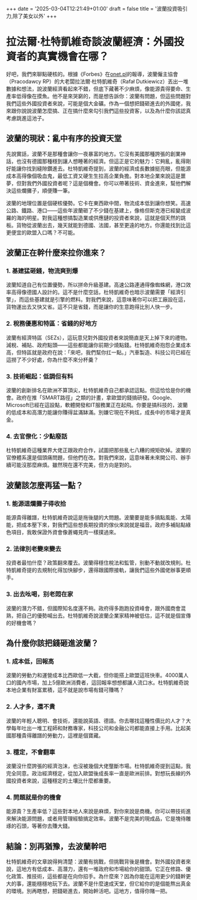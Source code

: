 +++
date = '2025-03-04T12:21:49+01:00'
draft = false
title = '波蘭投資吸引力,除了美女以外'
+++
# 拉法爾·杜特凱維奇談波蘭經濟：外國投資者的真實機會在哪？

好吧，我們來聊點硬核的。根據《Forbes》在[onet.pl](https://www.onet.pl/biznes/forbes/rafal-dutkiewicz-prezes-pracodawcow-rp-mylace-sa-wskazniki-ktore-pokazuja-ze/jhclpk9,1f375b38)的報導，波蘭僱主協會（Pracodawcy RP）的大老闆拉法爾·杜特凱維奇（Rafał Dutkiewicz）丟出一堆數據和想法，說波蘭經濟看起來不錯，但底下藏著不少麻煩，像能源貴得要命、生產率低得像在摸魚。他不是來哭窮的，而是想告訴你：波蘭有問題，但這些問題對我們這些外國投資者來說，可能是個大金礦。作為一個想把錢砸進去的外國佬，我來跟你說說波蘭怎麼搞、正在搞什麼來勾引我們這些投資客，以及為什麼你該認真考慮跳進這池子。

## 波蘭的現狀：亂中有序的投資天堂

先說實話，波蘭不是那種會讓你一夜暴富的地方。它沒有美國那種誇張的創業神話，也沒有德國那種穩到讓人想睡著的經濟。但這正是它的魅力：它夠亂，亂得剛好能讓你找到縫隙鑽進去。杜特凱維奇提到，波蘭的經濟成長數據挺亮眼，但能源成本高得像個吸血鬼，最低工資又硬生生拉高企業負擔。對本地企業來說這是噩夢，但對我們外國投資者呢？這是個機會。你可以帶著技術、資金進來，幫他們解決這些爛攤子，順便賺一筆。

波蘭的地理位置是個硬核優勢。它卡在東西歐中間，物流成本低到讓你想笑。高速公路、鐵路、港口——這些年波蘭砸了不少錢在基建上，像格但斯克港已經變成波羅的海的明星。對我這種想搞製造業或供應鏈的投資者來說，這就是個天然的跳板。貨物從波蘭出去，幾天就能到德國、法國，甚至更遠的地方。你還能找到比這更便宜的歐盟入口嗎？不可能。

## 波蘭正在幹什麼來拉你進來？

### 1. 基建猛砸錢，物流爽到爆
波蘭知道自己有位置優勢，所以拼命升級基建。高速公路連通得像蜘蛛網，港口效率高得像德國人設計的。這不是什麼空話，杜特凱維奇也暗示波蘭需要「經濟引擎」，而這些基建就是引擎的燃料。對我們來說，這意味著你可以把工廠設在這，貨物運出去又快又省。這不只是省錢，而是讓你的生意跑得比別人快一步。

### 2. 稅務優惠和特區：省錢的好地方
波蘭有經濟特區（SEZs），這玩意兒對外國投資者來說簡直是天上掉下來的禮物。減稅、補貼、政府點頭——這些都能讓你前期少燒點錢。杜特凱維奇抱怨企業成本高，但特區就是政府在說：「來吧，我們幫你扛一點。」汽車製造、科技公司已經在這撈了不少好處，你為什麼不來分杯羹？

### 3. 技術崛起：低調但有料
波蘭的創新排名在歐洲不算頂尖，杜特凱維奇自己都承認這點。但這恰恰是你的機會。政府在推「SMART路徑」之類的計畫，拿歐盟的錢搞研發。Google、Microsoft已經在這設點，軟體開發和IT服務業正在起飛。你要是搞科技的，波蘭的低成本和高潛力能讓你賺得盆滿缽滿。別嫌它現在不夠炫，成長中的市場才是真金。

### 4. 去官僚化：少點廢話
杜特凱維奇這種業界大佬正跟政府合作，試圖把那些亂七八糟的規矩砍掉。波蘭的官僚體系還是個頭痛問題，但他們在改。對我們來說，這意味著未來開公司、辦手續可能沒那麼麻煩。雖然現在還不完美，但方向是對的。

## 波蘭該怎麼再猛一點？

### 1. 能源這爛攤子得收拾
能源貴得離譜，杜特凱維奇說這是拖後腿的大問題。波蘭要是能多搞點風能、太陽能，把成本壓下來，對我們這些想長期投資的傢伙來說就是福音。政府多補貼點綠色項目，我敢保證外資會像蒼蠅見肉一樣撲過來。

### 2. 法律別老變來變去
投資者最怕什麼？政策翻來覆去。波蘭得穩住稅法和監管，别動不動就改規則。杜特凱維奇提的去規制化得加快腳步，還得跟國際接軌，讓我們這些外國佬辦事更順手。

### 3. 出去吆喝，别老悶在家
波蘭的潛力不錯，但國際知名度還不夠。政府得多跑跑投資峰會，跟外國商會混熟，把自己的優勢喊出去。杜特凱維奇說波蘭企業家精神被低估，這不就是個宣傳的好機會嗎？

## 為什麼你該把錢砸進波蘭？

### 1. 成本低，回報高
波蘭的勞動力和運營成本比西歐低一大截，但你能搭上歐盟這班快車。4000萬人口的國內市場，加上5億歐洲消費者，這回報率想想都讓人流口水。杜特凱維奇說本地企業有財富累積，這不就是說市場有錢可賺嗎？

### 2. 人才多，還不貴
波蘭的年輕人聰明、會技術，還能說英語、德語。你去哪找這種性價比的人才？大學每年吐出一堆工程師和財務專家，科技公司和金融公司都能直接上手用。比起美國那種貴得離譜的勞動力，這裡是個寶藏。

### 3. 穩定，不會翻車
波蘭沒什麼誇張的經濟泡沫，也沒被幾個大佬壟斷市場。杜特凱維奇提到這點，我完全同意。政治經濟穩定，從加入歐盟後成長率一直是歐洲前排。對想玩長線的外國投資者來說，這種穩定的土壤比什麼都重要。

### 4. 問題就是你的機會
能源貴？生產率低？這些對本地人來說是麻煩，對你來說是商機。你可以帶技術進來解決能源問題，或者用管理經驗搞定效率。波蘭不是完美的現成品，它是塊待雕琢的石頭，等著你去賺大錢。

## 結論：別再猶豫，去波蘭幹吧

杜特凱維奇的文章說得夠清楚：波蘭有挑戰，但挑戰背後是機會。對外國投資者來說，這地方有低成本、高潛力，還有一堆政府和市場給你的甜頭。它正在修路、優化政策、推技術，這些都是在向你招手。為什麼來？因為你能在這用更少的錢幹更大的事，還能穩穩地玩下去。波蘭不是什麼速成天堂，但它給你的是個能熬出真金的環境。別再瞎想，把錢砸進去，開始幹活吧。這地方，值得你賭一把。